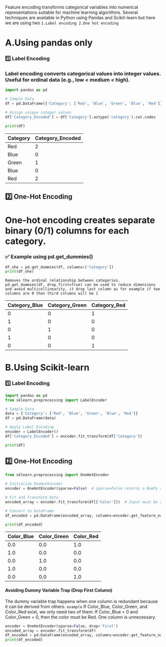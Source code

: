 Feature encoding transforms categorical variables into numerical representations suitable for machine learning algorithms.
Several techniques are available in Python using Pandas and Scikit-learn but here we are using two `1.Label encoding 2.One hot encoding`
# A.Using pandas only
### 1️⃣ Label Encoding
### Label encoding converts categorical values into integer values. Useful for ordinal data (e.g., low < medium < high).
```python
import pandas as pd

# Sample Data
df = pd.DataFrame({'Category': ['Red', 'Blue', 'Green', 'Blue', 'Red']})

# Assign unique integer values
df['Category_Encoded'] = df['Category'].astype('category').cat.codes

print(df)
```
| Category | Category_Encoded |
|----------|-----------------|
| Red      | 2               |
| Blue     | 0               |
| Green    | 1               |
| Blue     | 0               |
| Red      | 2               |


## 2️⃣ One-Hot Encoding
# One-hot encoding creates separate binary (0/1) columns for each category.

### ✅ Example using pd.get_dummies()
```python
df_ohe = pd.get_dummies(df, columns=['Category'])
print(df_ohe)
```
`Removes the ordinal relationship between categories.
pd.get_dummies(df, drop_first=True) can be used to reduce dimensions and avoid multicollinearity. it drop last column as for example if two columns are 0 than third columns will be 1`

| Category_Blue | Category_Green | Category_Red |
|--------------|---------------|-------------|
| 0            | 0             | 1           |
| 1            | 0             | 0           |
| 0            | 1             | 0           |
| 1            | 0             | 0           |
| 0            | 0             | 1           |

# B.Using  Scikit-learn
### 1️⃣ Label Encoding
```python
import pandas as pd
from sklearn.preprocessing import LabelEncoder

# Sample Data
data = {'Category': ['Red', 'Blue', 'Green', 'Blue', 'Red']}
df = pd.DataFrame(data)

# Apply Label Encoding
encoder = LabelEncoder()
df['Category_Encoded'] = encoder.fit_transform(df['Category'])

print(df)
```
## 2️⃣ One-Hot Encoding
```python
from sklearn.preprocessing import OneHotEncoder

# Initialize OneHotEncoder
encoder = OneHotEncoder(sparse=False)  # sparse=False returns a NumPy array

# Fit and Transform Data
encoded_array = encoder.fit_transform(df[['Color']])  # Input must be 2D (DataFrame or array)

# Convert to DataFrame
df_encoded = pd.DataFrame(encoded_array, columns=encoder.get_feature_names_out(['Color']))

print(df_encoded)
```
| Color_Blue | Color_Green | Color_Red |
|------------|------------|-----------|
| 0.0        | 0.0        | 1.0       |
| 1.0        | 0.0        | 0.0       |
| 0.0        | 1.0        | 0.0       |
| 1.0        | 0.0        | 0.0       |
| 0.0        | 0.0        | 1.0       |

#### Avoiding Dummy Variable Trap (Drop First Column)
The dummy variable trap happens when one column is redundant because it can be derived from others.
`example`
If Color_Blue, Color_Green, and Color_Red exist, we only need two of them:
If Color_Blue = 0 and Color_Green = 0, then the color must be Red.
One column is unnecessary.

```python
encoder = OneHotEncoder(sparse=False, drop='first')
encoded_array = encoder.fit_transform(df)
df_encoded = pd.DataFrame(encoded_array, columns=encoder.get_feature_names_out(['Color', 'Size']))
print(df_encoded)
```






